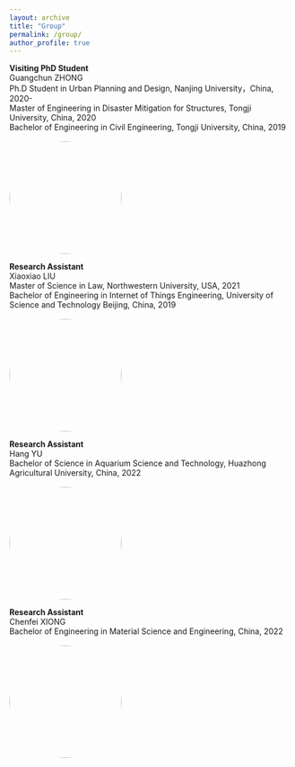 ```yaml
---
layout: archive
title: "Group"
permalink: /group/
author_profile: true
---
```


**Visiting PhD Student**\
Guangchun ZHONG\
Ph.D Student in Urban Planning and Design, Nanjing University，China, 2020-\
Master of Engineering in Disaster Mitigation for Structures, Tongji University, China, 2020\
Bachelor of Engineering in Civil Engineering, Tongji University, China, 2019\
<br/><img src='https://skywalkerzhai.github.io/weizhai.github.io/images/zhong.jpg' width='200' style="border-radius:50%">

**Research Assistant**\
Xiaoxiao LIU\
Master of Science in Law, Northwestern University, USA, 2021\
Bachelor of Engineering in Internet of Things Engineering, University of Science and Technology Beijing, China, 2019\
<br/><img src='https://skywalkerzhai.github.io/weizhai.github.io/images/xiaoxiao.jpg' width='200' style="border-radius:50%">

**Research Assistant**\
Hang YU\
Bachelor of Science in Aquarium Science and Technology, Huazhong Agricultural University, China, 2022\
<br/><img src='https://skywalkerzhai.github.io/weizhai.github.io/images/yuhang.jpg' width='200' style="border-radius:50%">

**Research Assistant**\
Chenfei XIONG\
Bachelor of Engineering in Material Science and Engineering, China, 2022\
<br/><img src='https://skywalkerzhai.github.io/weizhai.github.io/images/chenfei.jpg' width='200' style="border-radius:50%">